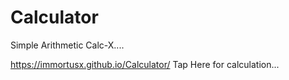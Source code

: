 # Calculator
Simple Arithmetic Calc-X....

https://immortusx.github.io/Calculator/ Tap Here for calculation...
